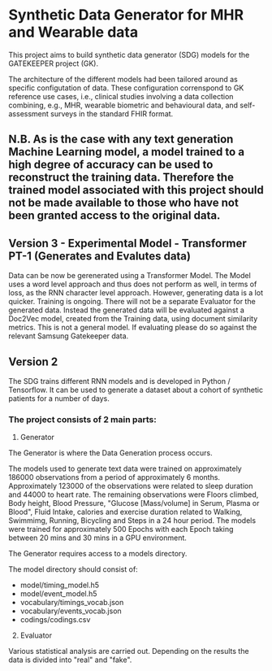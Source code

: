 # Synthetic Data Generator for MHR and Wearable data

This project aims to build synthetic data generator (SDG) models for the GATEKEEPER project (GK).

The architecture of the different models had been tailored around as specific configutation of data.
These configuration correnspond to GK reference use cases, i.e., clinical studies involving a data collection combining, e.g., MHR, wearable biometric and behavioural data, and self-assessment surveys in the standard FHIR format.

## N.B. As is the case with any text generation Machine Learning model, a model trained to a high degree of accuracy can be used to reconstruct the training data. Therefore the trained model associated with this project should not be made available to those who have not been granted access to the original data.


## Version 3 - Experimental Model - Transformer PT-1 (Generates and Evalutes data)

Data can be now be gerenerated using a Transformer Model. The Model uses a word level approach and thus does not perform as well, in terms of loss, as the RNN character level approach. However, generating data is a lot quicker. Training is ongoing. There will not be a separate Evaluator for the generated data. Instead the generated data will be evaluated against a Doc2Vec model, created from the Training data, using document similarity metrics. This is not a general model. If evaluating please do so against the relevant Samsung Gatekeeper data.


## Version 2

The SDG trains different RNN models and is developed in Python / Tensorflow. It can be used to generate a dataset about a cohort of synthetic patients for a number of days.


### The project consists of 2 main parts:

1. Generator

The Generator is where the Data Generation process occurs.

The models used to generate text data were trained on approximately 186000 observations from a period of approximately 6 months. Approximately 123000 of the observations were related to sleep duration and 44000 to heart rate. The remaining observations were Floors climbed, Body height, Blood Pressure, "Glucose [Mass/volume] in Serum, Plasma or Blood", Fluid Intake, calories and exercise duration related to Walking, Swimmimg, Running, Bicycling and Steps in a 24 hour period. The models were trained for approximately 500 Epochs with each Epoch taking between 20 mins and 30 mins in a GPU environment.

The Generator requires access to a models directory.

The model directory should consist of:

- model/timing_model.h5
- model/event_model.h5
- vocabulary/timings_vocab.json
- vocabulary/events_vocab.json
- codings/codings.csv

2. Evaluator

Various statistical analysis are carried out. Depending on the results the data is divided into "real" and "fake".
